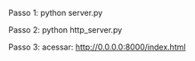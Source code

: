 Passo 1:
python server.py

Passo 2:
python http_server.py

Passo 3:
acessar: http://0.0.0.0:8000/index.html
